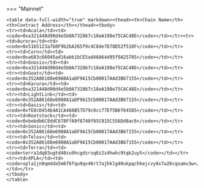 === "Mainnet"

    <table data-full-width="true" markdown><thead><th>Chain Name</th><th>Contract Address</th></thead><tbody>
    <tr><td>Acala</td><td><code>0xa321448d90d4e5b0A732867c18eA198e75CAC48E</code></td></tr><tr><td>Aurora</td><td><code>0x51b5123a7b0F9b2bA265f9c4C8de7D78D52f510F</code></td></tr>
    <tr><td>Corn</td><td><code>0xa683c66045ad16abb1bCE5ad46A64d95f9A25785</code></td></tr>
    <tr><td>Gnosis</td><td><code>0xa321448d90d4e5b0A732867c18eA198e75CAC48E</code></td></tr>
    <tr><td>Goat</td><td><code>0x352A86168e6988A1aDF9A15Cb00017AAd3B67155</code></td></tr>
    <tr><td>Karura</td><td><code>0xa321448d90d4e5b0A732867c18eA198e75CAC48E</code></td></tr>
    <tr><td>LightLink</td><td><code>0x352A86168e6988A1aDF9A15Cb00017AAd3B67155</code></td></tr>
    <tr><td>Oasis</td><td><code>0xfE8cD454b4A1CA468B57D79c0cc77Ef5B6f64585</code></td></tr>
    <tr><td>Rootstock</td><td><code>0xbebdb6C8ddC678FfA9f8748f85C815C556Dd8ac6</code></td></tr>
    <tr><td>Sonic</td><td><code>0x352A86168e6988A1aDF9A15Cb00017AAd3B67155</code></td></tr>
    <tr><td>Telos</td><td><code>0x352A86168e6988A1aDF9A15Cb00017AAd3B67155</code></td></tr>
    <tr><td>Terra</td><td><code>terra1dq03ugtd40zu9hcgdzrsq6z2z4hwhc9tqk2uy5</code></td></tr>
    <tr><td>XPLA</td><td><code>xpla1jn8qmdda5m6f6fqu9qv46rt7ajhklg40ukpqchkejcvy8x7w26cqxamv3w</code></td></tr>
    </tbody>
    </table>
